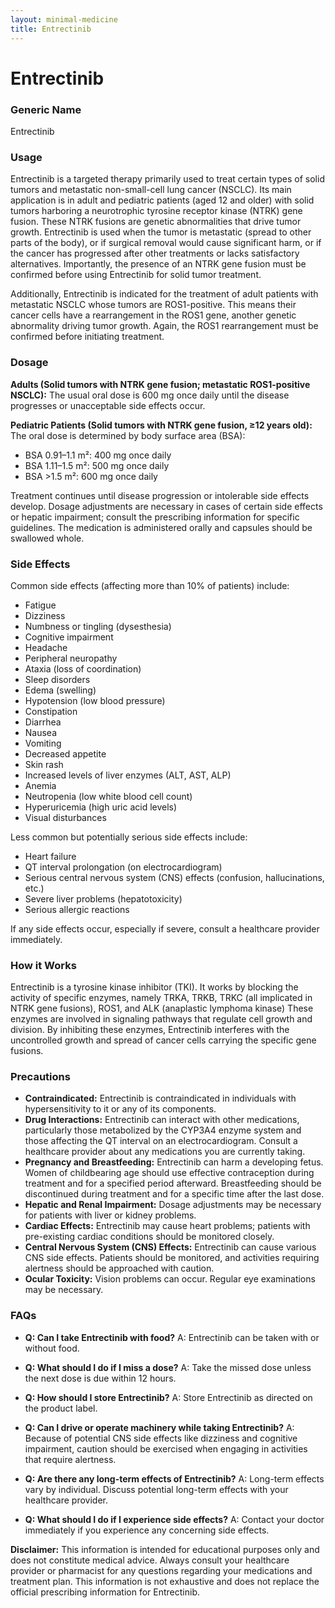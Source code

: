 ```yaml
---
layout: minimal-medicine
title: Entrectinib
---
```


# Entrectinib
### Generic Name
Entrectinib

### Usage
Entrectinib is a targeted therapy primarily used to treat certain types of solid tumors and metastatic non-small-cell lung cancer (NSCLC).  Its main application is in adult and pediatric patients (aged 12 and older) with solid tumors harboring a neurotrophic tyrosine receptor kinase (NTRK) gene fusion.  These NTRK fusions are genetic abnormalities that drive tumor growth.  Entrectinib is used when the tumor is metastatic (spread to other parts of the body), or if surgical removal would cause significant harm, or if the cancer has progressed after other treatments or lacks satisfactory alternatives.  Importantly, the presence of an NTRK gene fusion must be confirmed before using Entrectinib for solid tumor treatment.

Additionally, Entrectinib is indicated for the treatment of adult patients with metastatic NSCLC whose tumors are ROS1-positive. This means their cancer cells have a rearrangement in the ROS1 gene, another genetic abnormality driving tumor growth.  Again, the ROS1 rearrangement must be confirmed before initiating treatment.


### Dosage

**Adults (Solid tumors with NTRK gene fusion; metastatic ROS1-positive NSCLC):** The usual oral dose is 600 mg once daily until the disease progresses or unacceptable side effects occur.

**Pediatric Patients (Solid tumors with NTRK gene fusion, ≥12 years old):** The oral dose is determined by body surface area (BSA):

* BSA 0.91–1.1 m²: 400 mg once daily
* BSA 1.11–1.5 m²: 500 mg once daily
* BSA >1.5 m²: 600 mg once daily

Treatment continues until disease progression or intolerable side effects develop.  Dosage adjustments are necessary in cases of certain side effects or hepatic impairment;  consult the prescribing information for specific guidelines.  The medication is administered orally and capsules should be swallowed whole.


### Side Effects

Common side effects (affecting more than 10% of patients) include:

* Fatigue
* Dizziness
* Numbness or tingling (dysesthesia)
* Cognitive impairment
* Headache
* Peripheral neuropathy
* Ataxia (loss of coordination)
* Sleep disorders
* Edema (swelling)
* Hypotension (low blood pressure)
* Constipation
* Diarrhea
* Nausea
* Vomiting
* Decreased appetite
* Skin rash
* Increased levels of liver enzymes (ALT, AST, ALP)
* Anemia
* Neutropenia (low white blood cell count)
* Hyperuricemia (high uric acid levels)
*  Visual disturbances

Less common but potentially serious side effects include:

* Heart failure
* QT interval prolongation (on electrocardiogram)
* Serious central nervous system (CNS) effects (confusion, hallucinations, etc.)
* Severe liver problems (hepatotoxicity)
* Serious allergic reactions


If any side effects occur, especially if severe, consult a healthcare provider immediately.


### How it Works

Entrectinib is a tyrosine kinase inhibitor (TKI).  It works by blocking the activity of specific enzymes, namely TRKA, TRKB, TRKC (all implicated in NTRK gene fusions), ROS1, and ALK (anaplastic lymphoma kinase) These enzymes are involved in signaling pathways that regulate cell growth and division. By inhibiting these enzymes, Entrectinib interferes with the uncontrolled growth and spread of cancer cells carrying the specific gene fusions.


### Precautions

* **Contraindicated:** Entrectinib is contraindicated in individuals with hypersensitivity to it or any of its components.
* **Drug Interactions:** Entrectinib can interact with other medications, particularly those metabolized by the CYP3A4 enzyme system and those affecting the QT interval on an electrocardiogram.  Consult a healthcare provider about any medications you are currently taking.
* **Pregnancy and Breastfeeding:** Entrectinib can harm a developing fetus.  Women of childbearing age should use effective contraception during treatment and for a specified period afterward.  Breastfeeding should be discontinued during treatment and for a specific time after the last dose.
* **Hepatic and Renal Impairment:** Dosage adjustments may be necessary for patients with liver or kidney problems.
* **Cardiac Effects:** Entrectinib may cause heart problems; patients with pre-existing cardiac conditions should be monitored closely.
* **Central Nervous System (CNS) Effects:**  Entrectinib can cause various CNS side effects. Patients should be monitored, and activities requiring alertness should be approached with caution.
* **Ocular Toxicity:** Vision problems can occur. Regular eye examinations may be necessary.


### FAQs

* **Q: Can I take Entrectinib with food?** A: Entrectinib can be taken with or without food.

* **Q: What should I do if I miss a dose?** A: Take the missed dose unless the next dose is due within 12 hours.

* **Q: How should I store Entrectinib?** A: Store Entrectinib as directed on the product label.

* **Q: Can I drive or operate machinery while taking Entrectinib?** A: Because of potential CNS side effects like dizziness and cognitive impairment, caution should be exercised when engaging in activities that require alertness.

* **Q: Are there any long-term effects of Entrectinib?** A: Long-term effects vary by individual. Discuss potential long-term effects with your healthcare provider.

* **Q: What should I do if I experience side effects?** A:  Contact your doctor immediately if you experience any concerning side effects.


**Disclaimer:** This information is intended for educational purposes only and does not constitute medical advice. Always consult your healthcare provider or pharmacist for any questions regarding your medications and treatment plan.  This information is not exhaustive and does not replace the official prescribing information for Entrectinib.
